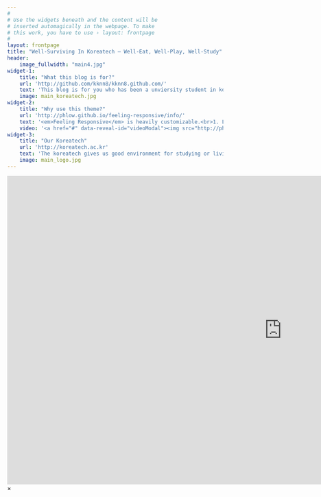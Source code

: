 ```yaml
---
#
# Use the widgets beneath and the content will be
# inserted automagically in the webpage. To make
# this work, you have to use › layout: frontpage
#
layout: frontpage
title: "Well-Surviving In Koreatech – Well-Eat, Well-Play, Well-Study"
header:
    image_fullwidth: "main4.jpg"
widget-1:
    title: "What this blog is for?"
    url: 'http://github.com/kknn8/kknn8.github.com/'
    text: 'This blog is for you who has been a unviersity student in koreatech. It informs you useful information that helps you to live better than before in koreatech.'
    image: main_koreatech.jpg
widget-2:
    title: "Why use this theme?"
    url: 'http://phlow.github.io/feeling-responsive/info/'
    text: '<em>Feeling Responsive</em> is heavily customizable.<br>1. Language-Support :)<br>2. Optimized for speed and it&#39;s responsive.<br>3. Built on <a href="http://foundation.zurb.com/">Foundation Framework</a>.<br>4. Seven different Headers.<br>5. Customizable navigation, footer,...'
    video: '<a href="#" data-reveal-id="videoModal"><img src="http://phlow.github.io/feeling-responsive/images/start-video-feeling-responsive-302x182.jpg" width="302" height="182" alt=""></a>'
widget-3:
    title: "Our Koreatech"
    url: 'http://koreatech.ac.kr'
    text: 'The koreatech gives us good environment for studying or living as university student. The resource of playing is really poor. However, the campus gives a lot of chance to us. Thus, let's find t$
    image: main_logo.jpg
---
```



<div id="videoModal" class="reveal-modal large" data-reveal="">
  <div class="flex-video widescreen vimeo" style="display: block;">
    <iframe width="1280" height="720" src="https://www.youtube.com/embed/3b5zCFSmVvU" frameborder="0" allowfullscreen></iframe>
  </div>
  <a class="close-reveal-modal">&#215;</a>
</div>
